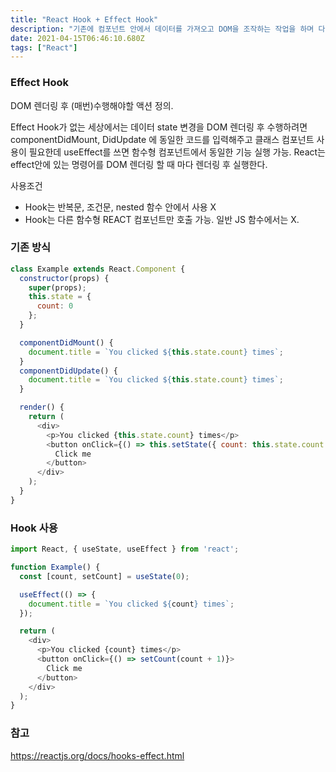```yaml
---
title: "React Hook + Effect Hook"
description: "기존에 컴포넌트 안에서 데이터를 가져오고 DOM을 조작하는 작업을 하며 다른 컴포넌트에도 영향을 준다.useEffect는 이런 side effects를 수행할 수 있게 해준다.usEffect를 사용하면 React는 DOM을 바꾼 뒤에 "effect" 함수를 실행한다. "
date: 2021-04-15T06:46:10.680Z
tags: ["React"]
---
```

### Effect Hook
DOM 렌더링 후 (매번)수행해야할 액션 정의. 

Effect Hook가 없는 세상에서는 데이터 state 변경을 DOM 렌더링 후 수행하려면 componentDidMount, DidUpdate 에 동일한 코드를 입력해주고 클래스 컴포넌트 사용이 필요한데 useEffect를 쓰면 함수형 컴포넌트에서 동일한 기능 실행 가능. 
React는 effect안에 있는 명령어를 DOM 렌더링 할 때 마다 렌더링 후 실행한다. 

사용조건
- Hook는 반복문, 조건문, nested 함수 안에서 사용 X
- Hook는 다른 함수형 REACT 컴포넌트만 호출 가능. 일반 JS 함수에서는 X.

### 기존 방식
```js
class Example extends React.Component {
  constructor(props) {
    super(props);
    this.state = {
      count: 0
    };
  }

  componentDidMount() {
    document.title = `You clicked ${this.state.count} times`;
  }
  componentDidUpdate() {
    document.title = `You clicked ${this.state.count} times`;
  }

  render() {
    return (
      <div>
        <p>You clicked {this.state.count} times</p>
        <button onClick={() => this.setState({ count: this.state.count + 1 })}>
          Click me
        </button>
      </div>
    );
  }
}
```
### Hook 사용
```js
import React, { useState, useEffect } from 'react';

function Example() {
  const [count, setCount] = useState(0);

  useEffect(() => {
    document.title = `You clicked ${count} times`;
  });

  return (
    <div>
      <p>You clicked {count} times</p>
      <button onClick={() => setCount(count + 1)}>
        Click me
      </button>
    </div>
  );
}
```
### 참고
https://reactjs.org/docs/hooks-effect.html
